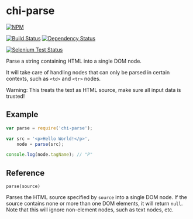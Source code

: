 # chi-parse

[![NPM](https://nodei.co/npm/chi-parse.png?compact=true)](https://nodei.co/npm/chi-parse/)

[![Build Status](https://drone.io/github.com/conradz/chi-parse/status.png)](https://drone.io/github.com/conradz/chi-parse/latest)
[![Dependency Status](https://gemnasium.com/conradz/chi-parse.png)](https://gemnasium.com/conradz/chi-parse)

[![Selenium Test Status](https://saucelabs.com/browser-matrix/chi-parse.svg)](https://saucelabs.com/u/chi-parse)

Parse a string containing HTML into a single DOM node.

It will take care of handling nodes that can only be parsed in certain
contexts, such as `<td>` and `<tr>` nodes.

Warning: This treats the text as HTML source, make sure all input data is
trusted!

## Example

```js
var parse = require('chi-parse');

var src = '<p>Hello World!</p>',
    node = parse(src);

console.log(node.tagName); // "P"
```

## Reference

    parse(source)

Parses the HTML source specified by `source` into a single DOM node. If the
source contains none or more than one DOM elements, it will return `null`. Note
that this will ignore non-element nodes, such as text nodes, etc.

